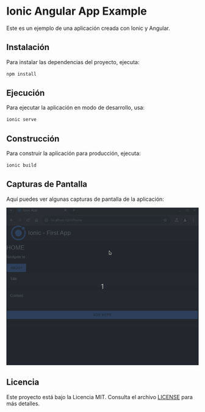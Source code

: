 # Ionic Angular App Example

Este es un ejemplo de una aplicación creada con Ionic y Angular.

## Instalación

Para instalar las dependencias del proyecto, ejecuta:

```bash
npm install
```

## Ejecución

Para ejecutar la aplicación en modo de desarrollo, usa:

```bash
ionic serve
```

## Construcción

Para construir la aplicación para producción, ejecuta:

```bash
ionic build
```

## Capturas de Pantalla

Aquí puedes ver algunas capturas de pantalla de la aplicación:

![Screenshots](screenshots.gif)


## Licencia

Este proyecto está bajo la Licencia MIT. Consulta el archivo [LICENSE](LICENSE) para más detalles.

